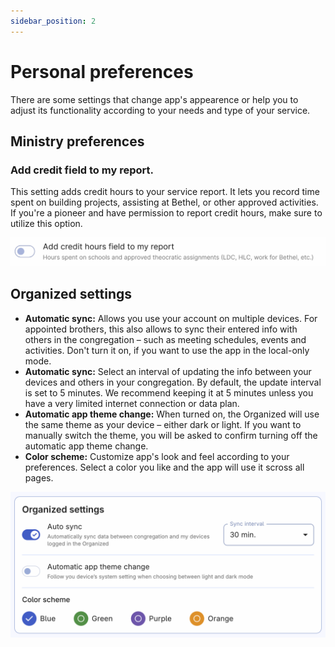 ```yaml
---
sidebar_position: 2
---
```


# Personal preferences

There are some settings that change app's appearence or help you to adjust its functionality according to your needs and type of your service.


## Ministry preferences

### Add credit field to my report. 
This setting adds credit hours to your service report. It lets you record time spent on building projects, assisting at Bethel, or other approved activities. If you're a pioneer and have permission to report credit hours, make sure to utilize this option.

![Theocratic assignments](./img/theocratic-assignments.png)

## Organized settings

- **Automatic sync:** Allows you use your account on multiple devices. For appointed brothers, this also allows to sync their entered info with others in the congregation – such as meeting schedules, events and activities. Don't turn it on, if you want to use the app in the local-only mode.
- **Automatic sync:** Select an interval of updating the info between your devices and others in your congregation. By default, the update interval is set to 5 minutes. We recommend keeping it at 5 minutes unless you have a very limited internet connection or data plan.
- **Automatic app theme change:** When turned on, the Organized will use the same theme as your device – either dark or light. If you want to manually switch the theme, you will be asked to confirm turning off the automatic app theme change.
- **Color scheme:** Customize app's look and feel according to your preferences. Select a color you like and the app will use it scross all pages.

![Organized settings](./img/organized-settings.png)